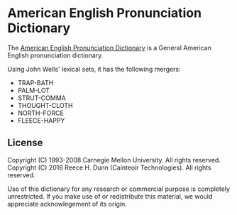 # American English Pronunciation Dictionary

The [American English Pronunciation Dictionary](cmudict) is a General American
English pronunciation dictionary.

Using John Wells' lexical sets, it has the following mergers:

 *  TRAP-BATH
 *  PALM-LOT
 *  STRUT-COMMA
 *  THOUGHT-CLOTH
 *  NORTH-FORCE
 *  FLEECE-HAPPY

## License

Copyright (C) 1993-2008 Carnegie Mellon University. All rights reserved.
Copyright (C) 2016 Reece H. Dunn (Cainteoir Technologies). All rights reserved.

Use of this dictionary for any research or commercial purpose is completely
unrestricted.  If you make use of or redistribute this material, we would
appreciate acknowlegement of its origin.
